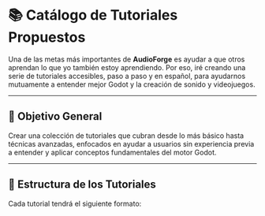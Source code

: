 # 📚 Catálogo de Tutoriales Propuestos

Una de las metas más importantes de **AudioForge** es ayudar a que otros aprendan lo que yo también estoy aprendiendo. Por eso, iré creando una serie de tutoriales accesibles, paso a paso y en español, para ayudarnos mutuamente a entender mejor Godot y la creación de sonido y videojuegos.

---

## 🎯 Objetivo General

Crear una colección de tutoriales que cubran desde lo más básico hasta técnicas avanzadas, enfocados en ayudar a usuarios sin experiencia previa a entender y aplicar conceptos fundamentales del motor Godot.

---

## 📁 Estructura de los Tutoriales

Cada tutorial tendrá el siguiente formato:
